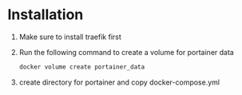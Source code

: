 # Installation

1. Make sure to install traefik first
2. Run the following command to create a volume for portainer data

    ```bash
    docker volume create portainer_data
    ```
3. create directory for portainer and copy docker-compose.yml